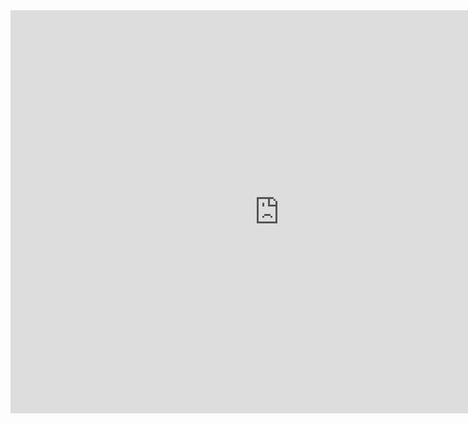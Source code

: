<iframe src="https://data.oecd.org/chart/65uC" width="860" height="645" style="border: 0" mozallowfullscreen="true" webkitallowfullscreen="true" allowfullscreen="true"><a href="https://data.oecd.org/chart/65uC" target="_blank">OECD Chart: General government debt, Total, % of GDP, Annual, 2018</a></iframe>

